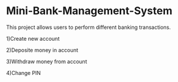 # Mini-Bank-Management-System
This project allows users to perform different banking transactions.

1)Create new account

2)Deposite money in account

3)Withdraw money from account

4)Change PIN
